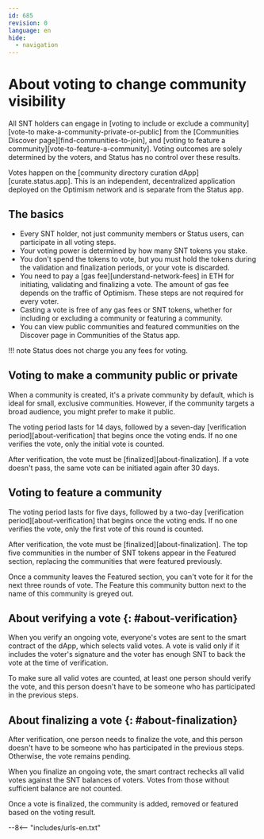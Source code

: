 ```yaml
---
id: 685
revision: 0
language: en
hide:
  - navigation
---
```


# About voting to change community visibility

All SNT holders can engage in [voting to include or exclude a community][vote-to make-a-community-private-or-public] from the [Communities Discover page][find-communities-to-join], and [voting to feature a community][vote-to-feature-a-community]. Voting outcomes are solely determined by the voters, and Status has no control over these results.

Votes happen on the [community directory curation dApp][curate.status.app]. This is an independent, decentralized application deployed on the Optimism network and is separate from the Status app.

## The basics

- Every SNT holder, not just community members or Status users, can participate in all voting steps.
- Your voting power is determined by how many SNT tokens you stake.
- You don't spend the tokens to vote, but you must hold the tokens during the validation and finalization periods, or your vote is discarded.
- You need to pay a [gas fee][understand-network-fees] in ETH for initiating, validating and finalizing a vote. The amount of gas fee depends on the traffic of Optimism. These steps are not required for every voter.
- Casting a vote is free of any gas fees or SNT tokens, whether for including or excluding a community or featuring a community.
- You can view public communities and featured communities on the Discover page in Communities of the Status app.

!!! note
    Status does not charge you any fees for voting.

## Voting to make a community public or private

When a community is created, it's a private community by default, which is ideal for small, exclusive communities. However, if the community targets a broad audience, you might prefer to make it public.
<!--
(Not implemented yet)
When initiating a vote, your minimum stake is ~200k SNT. However, for every unsuccessful voting attempt, the minimum SNT required to start a new vote doubles.

If a single vote exceeding 2,000,000 SNT supports the community's removal, the remaining voting period reduces to 24 hours. However, this can be reversed if a single vote of over 2,000,000 SNT opposes the removal.
-->
The voting period lasts for 14 days, followed by a seven-day [verification period][about-verification] that begins once the voting ends. If no one verifies the vote, only the initial vote is counted.

After verification, the vote must be [finalized][about-finalization]. If a vote doesn't pass, the same vote can be initiated again after 30 days.

## Voting to feature a community

The voting period lasts for five days, followed by a two-day [verification period][about-verification] that begins once the voting ends. If no one verifies the vote, only the first vote of this round is counted.

After verification, the vote must be [finalized][about-finalization]. The top five communities in the number of SNT tokens appear in the Featured section, replacing the communities that were featured previously.

Once a community leaves the Featured section, you can't vote for it for the next three rounds of vote. The Feature this community button next to the name of this community is greyed out.

## About verifying a vote {: #about-verification}

When you verify an ongoing vote, everyone's votes are sent to the smart contract of the dApp, which selects valid votes. A vote is valid only if it includes the voter's signature and the voter has enough SNT to back the vote at the time of verification.

To make sure all valid votes are counted, at least one person should verify the vote, and this person doesn't have to be someone who has participated in the previous steps.

## About finalizing a vote {: #about-finalization}

After verification, one person needs to finalize the vote, and this person doesn't have to be someone who has participated in the previous steps. Otherwise, the vote remains pending.

When you finalize an ongoing vote, the smart contract rechecks all valid votes against the SNT balances of voters. Votes from those without sufficient balance are not counted.

Once a vote is finalized, the community is added, removed or featured based on the voting result.

--8<-- "includes/urls-en.txt"
